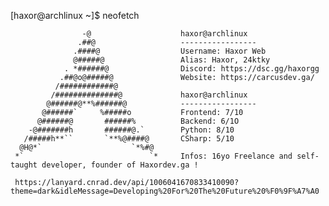 [haxor@archlinux ~]$ neofetch

                    -@                    haxor@archlinux
                   .##@                   -----------------
                  .####@                  Username: Haxor Web
                  @#####@                 Alias: Haxor, 24ktky
                . *######@                Discord: https://dsc.gg/haxorgg
               .##@o@#####@               Website: https://carcusdev.ga/
              /############@            
             /##############@             haxor@archlinux
            @######@**%######@            -----------------
           @######`     %#####o           Frontend: 7/10
          @######@       ######%          Backend: 6/1O
        -@#######h       ######@.`        Python: 8/10
       /#####h**``       `**%@####@       CSharp: 5/10
      @H@*`                    `*%#@    
     *`                            `*     Infos: 16yo Freelance and self-taught developer, founder of Haxordev.ga !
     
     https://lanyard.cnrad.dev/api/1006041670833410090?theme=dark&idleMessage=Developing%20For%20The%20Future%20%F0%9F%A7%A0
